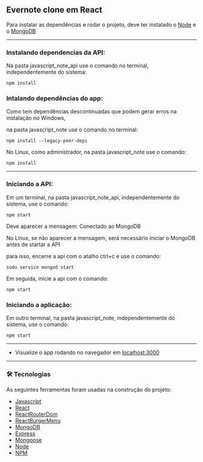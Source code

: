 <h2> Evernote clone em React</h2>

Para instalar as dependências e rodar o projeto, deve ter instalado o [Node](https://nodejs.org/en/) e o [MongoDB](https://www.mongodb.com/)

<hr>

<h3>Instalando dependencias da API:</h3>
  <p>Na pasta javascript_note_api use o comando no terminal, independentemente do sistema:</p>

  ```
  npm install
  ```

<h3>Intalando dependências do app:</h3>
  <p>Como tem dependências descontinuadas que podem gerar erros na instalação no Windows,</p>
  <p>na pasta javascript_note use o comando no terminal:</p>

  ```
  npm install --legacy-peer-deps
  ```  

  <p>No Linux, como administrador, na pasta javascript_note use o comando:</p>

  ``` 
  npm install
  ```

<hr>

<h3>Iniciando a API:</h3>
  <p>Em um terminal, na pasta javascript_note_api, independentemente do sistema, use o comando:</p>

  ```
  npm start
  ```

  <p>Deve aparecer a mensagem: Conectado ao MongoDB </p>
  <p>No Linux, se não aparecer a mensagem, será necessário iniciar o MongoDB antes de startar a API</p>
  <p>para isso, encerre a api com o atalho ctrl+c e use o comando:</p>
  
  ```
  sudo service mongod start
  ```

  <p>Em seguida, inicie a api com o comando:</p>

  ```
  npm start
  ```

<h3>Iniciando a aplicação:</h3>
  <p>Em outro terminal, na pasta javascript_note, independentemente do sistema, use o comando:</p>

  ```
  npm start
  ```

<hr>
  
- Visualize o app rodando no navegador em [localhost:3000](http://localhost:3000/)

<hr>

### 🛠 Tecnologias

<p>As seguintes ferramentas foram usadas na construção do projeto:</p>

- [Javascript](https://developer.mozilla.org/pt-BR/docs/Web/JavaScript)
- [React](https://pt-br.reactjs.org/)
- [ReactRouterDom](https://reactrouter.com/en/main)
- [ReactBurgerMenu](https://negomi.github.io/react-burger-menu/)
- [MongoDB](https://www.mongodb.com/)
- [Express](https://expressjs.com/pt-br/)
- [Mongoose](https://mongoosejs.com/)
- [Node](https://nodejs.org/en/)
- [NPM](https://www.npmjs.com/)